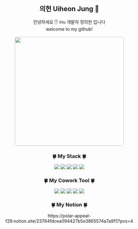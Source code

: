 <div align="center">
  <h2>
    의헌 Uiheon Jung 🐋  
  </h2>
</div>
<div align="center">
  안녕하세요 ✋ inu 개발자 정의헌 입니다  <br>
  welcome to my github!
</div>
<br>
<div align="center">
  <img src="https://github.com/uiheonn/uiheonn/assets/108711488/e13c3b21-5aec-42a2-8df7-0510f1550b0a" style="width: 350px; height: auto; border-radius: 5px">
</div>
<div align="center">
  <h3>
    🍀 My Stack 🍀
  </h3>
</div>
<div align="center">
<img src="https://img.shields.io/badge/java-007396?style=for-the-badge&logo=java&logoColor=white"> <img src="https://img.shields.io/badge/spring-6DB33F?style=for-the-badge&logo=spring&logoColor=white"> <img src="https://img.shields.io/badge/python-3776AB?style=for-the-badge&logo=python&logoColor=white"> <img src="https://img.shields.io/badge/django-092E20?style=for-the-badge&logo=django&logoColor=white"> <img src="https://img.shields.io/badge/mysql-4479A1?style=for-the-badge&logo=mysql&logoColor=white">
</div>
<div align="center">
  <h3>
    🍀 My Cowork Tool 🍀
  </h3>
</div>
<div align="center">
  <img src="https://img.shields.io/badge/Jira-0052CC?style=for-the-badge&logo=Jira&logoColor=white"> <img src="https://img.shields.io/badge/Notion-000000?style=for-the-badge&logo=Notion&logoColor=white"> <img src="https://img.shields.io/badge/Postman-FF6C37?style=for-the-badge&logo=Postman&logoColor=white"> <img src="https://img.shields.io/badge/GitHub-181717?style=for-the-badge&logo=GitHub&logoColor=white"> <img src="https://img.shields.io/badge/Figma-F24E1E?style=for-the-badge&logo=Figma&logoColor=white"> 
</div>
<div align="center">
  <h3>
    🍀 My Notion 🍀
  </h3>
</div>
<div align="center">
  https://polar-appeal-f29.notion.site/23764fdcea094427b5e3865574a7a9f5?pvs=4
</div>
